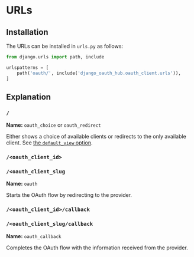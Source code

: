 # URLs

## Installation
The URLs can be installed in `urls.py` as follows:
```python
from django.urls import path, include

urlspatterns = [
    path('oauth/', include('django_oauth_hub.oauth_client.urls')),
]
```

## Explanation
### `/`
**Name:** `oauth_choice` or `oauth_redirect`

Either shows a choice of available clients or redirects to the only available client. See [the `default_view` option](../configuration.md).

### `/<oauth_client_id>`
### `/<oauth_client_slug`
**Name:** `oauth`

Starts the OAuth flow by redirecting to the provider.

### `/<oauth_client_id>/callback`
### `/<oauth_client_slug/callback`
**Name:** `oauth_callback`

Completes the OAuth flow with the information received from the provider.
